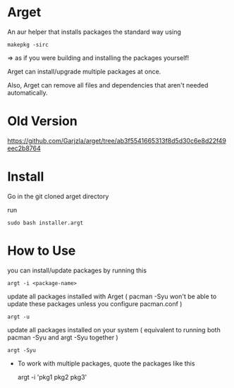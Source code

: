 # Arget
An aur helper that installs packages the standard way using

    makepkg -sirc
=> as if you were building and installing the packages yourself!

Arget can install/upgrade multiple packages at once.

Also, Arget can remove all files and dependencies that aren't needed automatically.

# Old Version
https://github.com/Garjzla/arget/tree/ab3f5541665313f8d5d30c6e8d22f49eec2b8764

# Install
Go in the git cloned arget directory

run

    sudo bash installer.argt

# How to Use
you can install/update packages by running this

    argt -i <package-name>
update all packages installed with Arget ( pacman -Syu won't be able to update these packages unless you configure pacman.conf )

    argt -u

update all packages installed on your system ( equivalent to running both pacman -Syu and argt -Syu together )

    argt -Syu

* To work with multiple packages, quote the packages like this

    argt -i 'pkg1 pkg2 pkg3'
